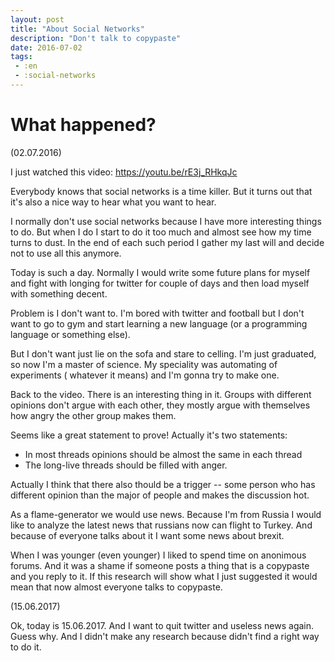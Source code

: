 ```yaml
---
layout: post
title: "About Social Networks"
description: "Don't talk to copypaste"
date: 2016-07-02
tags:
 - :en
 - :social-networks
---
```


What happened?
==============

(02.07.2016)

I just watched this video: https://youtu.be/rE3j_RHkqJc

Everybody knows that social networks is a time killer. But it turns out
that it's also a nice way to hear what you want to hear.

I normally don't use social networks because I have more interesting things
to do. But when I do I start to do it too much and almost see how my time
turns to dust. In the end of each such period I gather my last will and
decide not to use all this anymore.

Today is such a day. Normally I would write some future plans for myself
and fight with longing for twitter for couple of days and then load myself
with something decent.

Problem is I don't want to. I'm bored with twitter and football but I don't
want to go to gym and start learning a new language (or a programming language
or something else).

But I don't want just lie on the sofa and stare to celling. I'm just graduated,
so now I'm a master of science. My speciality was automating of experiments (
whatever it means) and I'm gonna try to make one.

Back to the video. There is an interesting thing in it. Groups with different
opinions don't argue with each other, they mostly argue with themselves how
angry the other group makes them.

Seems like a great statement to prove! Actually it's two statements:

* In most threads opinions should be almost the same in each thread
* The long-live threads should be filled with anger.

Actually I think that there also thould be a trigger -- some person who
has different opinion than the major of people and makes the discussion hot.

As a flame-generator we would use news. Because I'm from Russia I would
like to analyze the latest news that russians now can flight to Turkey.
And because of everyone talks about it I want some news about brexit.

When I was younger (even younger) I liked to spend time on anonimous forums.
And it was a shame if someone posts a thing that is a copypaste and you
reply to it. If this research will show what I just suggested it would
mean that now almost everyone talks to copypaste.

(15.06.2017)

Ok, today is 15.06.2017. And I want to quit twitter and useless news again.
Guess why. And I didn't make any research because didn't find a right way to
do it.
